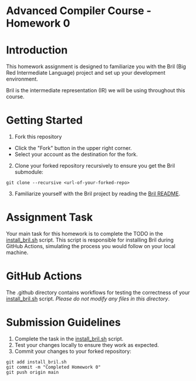 Advanced Compiler Course - Homework 0
=======

# Introduction
This homework assignment is designed to familiarize you with the Bril (Big Red Intermediate Language) project and set up your development environment. 

Bril is the intermediate representation (IR) we will be using throughout this course.

# Getting Started

1. Fork this repository

- Click the "Fork" button in the upper right corner.
- Select your account as the destination for the fork.

2. Clone your forked repository recursively to ensure you get the Bril submodule:

```=sh
git clone --recursive <url-of-your-forked-repo>
```

3. Familiarize yourself with the Bril project by reading the [Bril README](https://github.com/sampsyo/bril/blob/4029dd7b6440074bc4dd5557022848ef378f978a/README.md).

# Assignment Task

Your main task for this homework is to complete the TODO in the [install_bril.sh](install_bril.sh) script.
This script is responsible for installing Bril during GitHub Actions, simulating the process you would follow on your local machine.

# GitHub Actions

The .github directory contains workflows for testing the correctness of your [install_bril.sh](install_bril.sh) script.
*Please do not modify any files in this directory*.

# Submission Guidelines

1. Complete the task in the [install_bril.sh](install_bril.sh) script.
2. Test your changes locally to ensure they work as expected.
3. Commit your changes to your forked repository:

```=sh
git add install_bril.sh
git commit -m "Completed Homework 0"
git push origin main
```

[gitsubm]: https://git-scm.com/book/en/v2/Git-Tools-Submodules
[brilreadme]: https://github.com/sampsyo/bril/tree/4029dd7b6440074bc4dd5557022848ef378f978a
